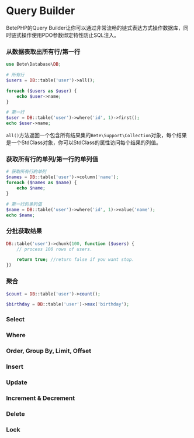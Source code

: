 # Query Builder

BetePHP的Query Builder让你可以通过非常流畅的链式表达方式操作数据库，同时链式操作使用PDO参数绑定特性防止SQL注入。

### 从数据表取出所有行/第一行

```php
use Bete\Database\DB;

# 所有行
$users = DB::table('user')->all();

foreach ($users as $user) {
    echo $user->name;
}

# 第一行
$user = DB::table('user')->where('id', 1)->first();
echo $user->name;
```
`all()`方法返回一个包含所有结果集的`Bete\Support\Collection`对象，每个结果是一个StdClass对象，你可以StdClass的属性访问每个结果的列值。

### 获取所有行的单列/第一行的单列值

```php
# 获取所有行的单列
$names = DB::table('user')->column('name');
foreach ($names as $name) {
    echo $name;
}

# 第一行的单列值
$name = DB::table('user')->where('id', 1)->value('name');
echo $name;
```

### 分批获取结果
```php
DB::table('user')->chunk(100, function ($users) {
    // process 100 rows of users.

    return true; //return false if you want stop.
})
```

### 聚合
```php
$count = DB::table('user')->count();

$birthday = DB::table('user')->max('birthday');
```

### Select

### Where

### Order, Group By, Limit, Offset

### Insert

### Update

### Increment & Decrement

### Delete

### Lock

